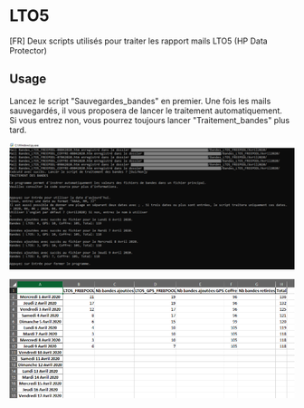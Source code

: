 # LTO5
[FR] Deux scripts utilisés pour traiter les rapport mails LTO5 (HP Data Protector)<br />

## Usage
Lancez le script "Sauvegardes_bandes" en premier. Une fois les mails sauvegardés, il vous proposera de lancer le traitement automatiquement. <br />
Si vous entrez non, vous pourrez toujours lancer "Traitement_bandes" plus tard.

![script_screenshot](images/script_screenshot.PNG "Exécution du script")

![file_content](images/file_content.PNG "Contenu du fichier de suivi")
